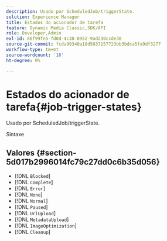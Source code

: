 ```yaml
---
description: Usado por ScheduledJob/triggerState.
solution: Experience Manager
title: Estados do acionador de tarefa
feature: Dynamic Media Classic,SDK/API
role: Developer,Admin
exl-id: 86f99fe5-fd0d-4c38-8952-9ad230ccde38
source-git-commit: fcda99340a18d5037157723bb3bdca5fa9df3277
workflow-type: tm+mt
source-wordcount: '16'
ht-degree: 0%

---
```


# Estados do acionador de tarefa{#job-trigger-states}

Usado por ScheduledJob/triggerState.

Sintaxe

## Valores {#section-5d017b2996014fc79c27dd0c6b35d056}

* [!DNL `Blocked`]
* [!DNL `Complete`]
* [!DNL `Error`]
* [!DNL `None`]
* [!DNL `Normal`]
* [!DNL `Paused`]
* [!DNL `UrlUpload`]
* [!DNL `MetadataUpload`]
* [!DNL `ImageOptimization`]
* [!DNL `Cleanup`]
